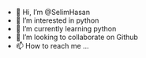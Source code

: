 - 👋 Hi, I’m @SelimHasan
- 👀 I’m interested in python
- 🌱 I’m currently learning python
- 💞️ I’m looking to collaborate on Github
- 📫 How to reach me ...

<!---
SelimHasan/SelimHasan is a ✨ special ✨ repository because its `README.md` (this file) appears on your GitHub profile.
You can click the Preview link to take a look at your changes.
--->
